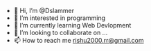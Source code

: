 - 👋 Hi, I’m @Dslammer
- 👀 I’m interested in programming
- 🌱 I’m currently learning Web Devlopment
- 💞️ I’m looking to collaborate on ...
- 📫 How to reach me rishu2000.rr@gmail.com

<!---
Dslammer/Dslammer is a ✨ special ✨ repository because its `README.md` (this file) appears on your GitHub profile.
You can click the Preview link to take a look at your changes.
--->
